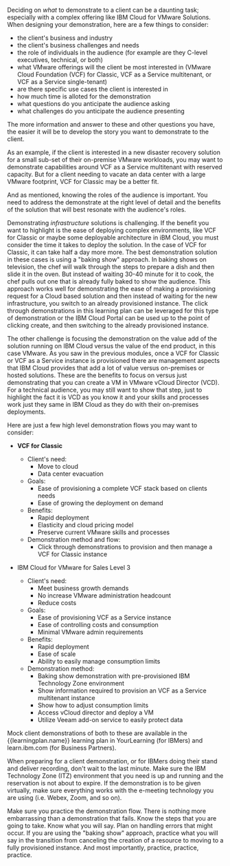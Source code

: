 Deciding on *what* to demonstrate to a client can be a daunting task; especially with a complex offering like IBM Cloud for VMware Solutions. When designing your demonstration, here are a few things to consider:

- the client's business and industry
- the client's business challenges and needs
- the role of individuals in the audience (for example are they C-level executives, technical, or both)
- what VMware offerings will the client be most interested in (VMware Cloud Foundation (VCF) for Classic, VCF as a Service multitenant, or VCF as a Service single-tenant)
- are there specific use cases the client is interested in
- how much time is alloted for the demonstration
- what questions do you anticipate the audience asking
- what challenges do you anticipate the audience presenting

The more information and answer to these and other questions you have, the easier it will be to develop the story you want to demonstrate to the client. 

As an example, if the client is interested in a new disaster recovery solution for a small sub-set of their on-premise VMware workloads, you may want to demonstrate capabilities around VCF as a Service multitenant with reserved capacity. But for a client needing to vacate an data center with a large VMware footprint, VCF for Classic may be a better fit. 

And as mentioned, knowing the roles of the audience is important. You need to address the demonstrate at the right level of detail and the benefits of the solution that will best resonate with the audience's roles.

Demonstrating *infrastructure* solutions is challenging. If the benefit you want to highlight is the ease of deploying complex environments, like VCF for Classic or maybe some deployable architecture in iBM Cloud, you must consider the time it takes to deploy the solution. In the case of VCF for Classic, it can take half a day more more. The best demonstration solution in these cases is using a "baking show" approach. In baking shows on television, the chef will walk through the steps to prepare a dish and then slide it in the oven. But instead of waiting 30-40 minute for it to cook, the chef pulls out one that is already fully baked to show the audience. This approach works well for demonstrating the ease of making a provisioning request for a Cloud based solution and then instead of waiting for the new infrastructure, you switch to an already provisioned instance. The click through demonstrations in this learning plan can be leveraged for this type of demonstration or the IBM Cloud Portal can be used up to the point of clicking create, and then switching to the already provisioned instance.

The other challenge is focusing the demonstration on the value add of the solution running on IBM Cloud versus the value of the end product, in this case VMware. As you saw in the previous modules, once a VCF for Classic or VCF as a Service instance is provisioned there are management aspects that IBM Cloud provides that add a lot of value versus on-premises or hosted solutions. These are the benefits to focus on versus just demonstrating that you can create a VM in VMware vCloud Director (VCD). For a technical audience, you may still want to show that step, just to highlight the fact it is VCD as you know it and your skills and processes work just they same in IBM Cloud as they do with their on-premises deployments.

Here are just a few high level demonstration flows you may want to consider:

- **VCF for Classic**
    - Client's need:
        - Move to cloud
        - Data center evacuation
    - Goals:
        - Ease of provisioning a complete VCF stack based on clients needs
        - Ease of growing the deployment on demand
    - Benefits:
        - Rapid deployment
        - Elasticity and cloud pricing model
        - Preserve current VMware skills and processes
    - Demonstration method and flow:
        - Click through demonstrations to provision and then manage a VCF for Classic instance
  

- IBM Cloud for VMware for Sales Level 3 
    - Client's need:
        - Meet business growth demands
        - No increase VMware administration headcount
        - Reduce costs
    - Goals:
        - Ease of provisioning VCF as a Service instance
        - Ease of controlling costs and consumption
        - Minimal VMware admin requirements
    - Benefits:
        - Rapid deployment
        - Ease of scale
        - Ability to easily manage consumption limits
    - Demonstration method:
        - Baking show demonstration with pre-provisioned IBM Technology Zone environment
        - Show information required to provision an VCF as a Service multitenant instance
        - Show how to adjust consumption limits
        - Access vCloud director and deploy a VM
        - Utilize Veeam add-on service to easily protect data
  
Mock client demonstrations of both to these are available in the {{learningplan.name}} learning plan in YourLearning (for IBMers) and learn.ibm.com (for Business Partners). 

When preparing for a client demonstration, or for IBMers doing their stand and deliver recording, don't wait to the last minute. Make sure the IBM Technology Zone (ITZ) environment that you need is up and running and the reservation is not about to expire. If the demonstration is to be given virtually, make sure everything works with the e-meeting technology you are using (i.e. Webex, Zoom, and so on).

Make sure you practice the demonstration flow. There is nothing more embarrassing than a demonstration that fails. Know the steps that you are going to take. Know what you will say. Plan on handling errors that might occur. If you are using the "baking show" approach, practice what you will say in the transition from canceling the creation of a resource to moving to a fully provisioned instance. And most importantly, practice, practice, practice.

